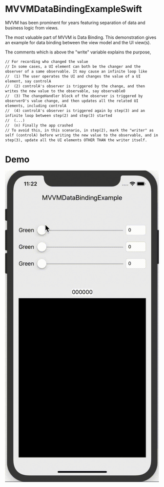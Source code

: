 # MVVMDataBindingExampleSwift

MVVM has been prominent for years featuring separation of data and business logic from views.

The most valuable part of MVVM is Data Binding. This demonstration gives an example for data binding between the view model and the UI view(s).

The comments which is above the "write" variable explains the purpose,

    // For recording who changed the value
    // In some cases, a UI element can both be the changer and the observer of a same observable. It may cause an infinite loop like
    //  (1) The user operates the UI and changes the value of a UI element, say controlA
    //  (2) controlA's observer is triggered by the change, and then writes the new value to the observable, say observableO
    //  (3) The changeHandler block of the observer is triggered by observerO's value change, and then updates all the related UI elements, including controlA
    //  (4) controlA's observer is triggered again by step(3) and an infinite loop between step(2) and step(3) started
    //  (...)
    //  (n) Finally the app crashed
    // To avoid this, in this scenario, in step(2), mark the "writer" as self (controlA) before writing the new value to the observable, and in step(3), update all the UI elements OTHER THAN the writer itself.

# Demo
![](https://github.com/zjkuang/MVVMDataBindingExampleSwift/blob/master/MVVMDataBindingSwift.gif)
